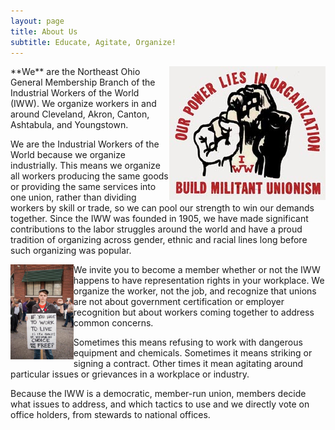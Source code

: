 ```yaml
---
layout: page
title: About Us
subtitle: Educate, Agitate, Organize!
---
```

<img style="float: right;" src="/img/three_fist.jpg">
**We** are the Northeast Ohio General Membership Branch of the Industrial Workers of the World (IWW). We organize workers in and around Cleveland, Akron, Canton, Ashtabula, and Youngstown.

We are the Industrial Workers of the World because we organize industrially. This means we organize all workers producing the same goods or providing the same services into one union, rather than dividing workers by skill or trade, so we can pool our strength to win our demands together. Since the IWW was founded in 1905, we have made significant contributions to the labor struggles around the world and have a proud tradition of organizing across gender, ethnic and racial lines long before such organizing was popular.

<img style="float: left;" src="/img/wob.jpg" height="20%" width="20%">
We invite you to become a member whether or not the IWW happens to have representation rights in your workplace. We organize the worker, not the job, and recognize that unions are not about government certification or employer recognition but about workers coming together to address common concerns.

Sometimes this means refusing to work with dangerous equipment and chemicals. Sometimes it means striking or signing a contract. Other times it mean agitating around particular issues or grievances in a workplace or industry.

Because the IWW is a democratic, member-run union, members decide what issues to address, and which tactics to use and we directly vote on office holders, from stewards to national offices.